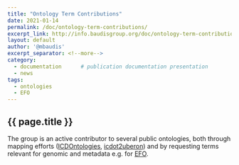```yaml
---
title: "Ontology Term Contributions"
date: 2021-01-14
permalink: /doc/ontology-term-contributions/
excerpt_link: http://info.baudisgroup.org/doc/ontology-term-contributions/
layout: default
author: '@mbaudis'
excerpt_separator: <!--more-->
category:
  - documentation      # publication documentation presentation
  - news
tags:
  - ontologies
  - EFO
---
```


## {{ page.title }}

The group is an active contributor to several public ontologies, both through mapping efforts
([ICDOntologies](https://github.com/progenetix/ICDOntologies), [icdot2uberon](https://github.com/progenetix/icdot2uberon)) and
by requesting terms relevant for genomic and metadata e.g. for [EFO](https://www.ebi.ac.uk/ols/ontologies/efo).

<!--more-->

<!-- DO NOT EDIT HERE - GO TO THE PAGE ON THE BAUDISGROUP SITE -->
